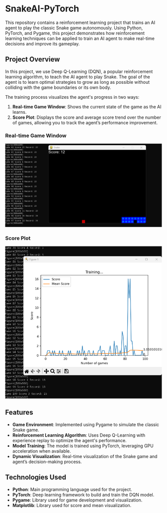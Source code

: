 # SnakeAI-PyTorch

This repository contains a reinforcement learning project that trains an AI agent to play the classic Snake game autonomously. Using Python, PyTorch, and Pygame, this project demonstrates how reinforcement learning techniques can be applied to train an AI agent to make real-time decisions and improve its gameplay.

## Project Overview

In this project, we use Deep Q-Learning (DQN), a popular reinforcement learning algorithm, to teach the AI agent to play Snake. The goal of the agent is to learn optimal strategies to grow as long as possible without colliding with the game boundaries or its own body.

The training process visualizes the agent's progress in two ways:
1. **Real-time Game Window**: Shows the current state of the game as the AI learns.
2. **Score Plot**: Displays the score and average score trend over the number of games, allowing you to track the agent’s performance improvement.

### Real-time Game Window
![Real-time Game Window](images/game.png)

### Score Plot
![Score Plot](images/plot.png)

## Features

- **Game Environment**: Implemented using Pygame to simulate the classic Snake game.
- **Reinforcement Learning Algorithm**: Uses Deep Q-Learning with experience replay to optimize the agent's performance.
- **Model Training**: The model is trained using PyTorch, leveraging GPU acceleration when available.
- **Dynamic Visualization**: Real-time visualization of the Snake game and agent’s decision-making process.

## Technologies Used

- **Python**: Main programming language used for the project.
- **PyTorch**: Deep learning framework to build and train the DQN model.
- **Pygame**: Library used for game development and visualization.
- **Matplotlib**: Library used for score and mean visualization.

